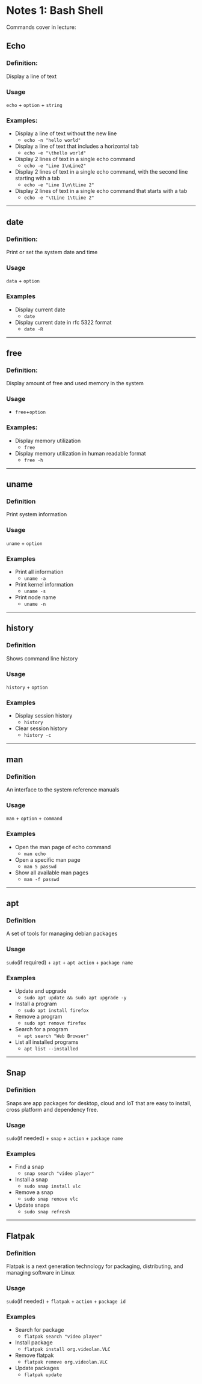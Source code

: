 # Notes 1: Bash Shell

Commands cover in lecture:

## Echo
### Definition:
Display a line of text
### Usage
`echo` + `option` + `string`
### Examples:
* Display a line of text without the new line
  * `echo -n "hello world"`
* Display a line of text that includes a horizontal tab
  * `echo -e "\thello world"`
* Display 2 lines of text in a single echo command
  * `echo -e "Line 1\nLine2"`
* Display 2 lines of text in a single echo command, with the second line starting with a tab
  * `echo -e "Line 1\n\tLine 2"`
* Display 2 lines of text in a single echo command that starts with a tab
  * `echo -e "\tLine 1\tLine 2"`

<hr>

## date
### Definition:
Print or set the system date and time
### Usage
`data` + `option`
### Examples
* Display current date
  * `date`
* Display current date in rfc 5322 format
  * `date -R`
  
<hr>

## free
### Definition:
Display amount of free and used memory in the system
### Usage
* `free`+`option`
### Examples:
* Display memory utilization
  * `free`
* Display memory utilization in human readable format
  * `free -h`

<hr>

## uname
### Definition
Print system information
### Usage
`uname` + `option`
### Examples
* Print all information
  * `uname -a`
* Print kernel information
  * `uname -s`
* Print node name
  * `uname -n`

<hr>

## history
### Definition
Shows command line history
### Usage
`history` + `option`
### Examples
* Display session history
  * `history`
* Clear session history
  * `history -c`

<hr>

## man
### Definition
An interface to the system reference manuals
### Usage
`man` + `option` + `command`
### Examples
* Open the man page of echo command
  * `man echo`
* Open a specific man page
  * `man 5 passwd`
* Show all available man pages 
  * `man -f passwd`

<hr>

## apt
### Definition
A set of tools for managing debian packages
### Usage
`sudo`(if required) + `apt` + `apt action` + `package name`
### Examples
* Update and upgrade
  * `sudo apt update && sudo apt upgrade -y`
* Install a program
  * `sudo apt install firefox`
* Remove a program 
  * `sudo apt remove firefox`
* Search for a program
  * `apt search "Web Browser"`
* List all installed programs
  * `apt list --installed`

<hr>

## Snap
### Definition
Snaps are app packages for desktop, cloud and IoT that are easy to install, cross platform and dependency free.
### Usage
`sudo`(if needed) + `snap` + `action` + `package name`
### Examples
* Find a snap
  * `snap search "video player"`
* Install a snap
  * `sudo snap install vlc`
* Remove a snap 
  * `sudo snap remove vlc`
* Update snaps
  * `sudo snap refresh`

<hr>

## Flatpak
### Definition
Flatpak is a next generation technology for packaging, distributing, and managing software in Linux
### Usage
`sudo`(if needed) + `flatpak` + `action` + `package id`
### Examples
* Search for package
  * `flatpak search "video player"`
* Install package
  * `flatpak install org.videolan.VLC`
* Remove flatpak 
  * `flatpak remove org.videolan.VLC`
* Update packages
  * `flatpak update`